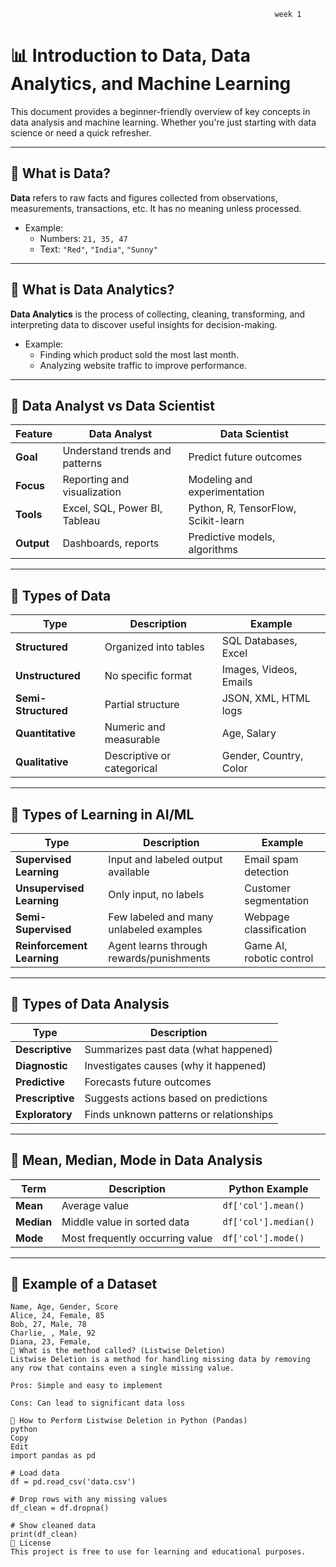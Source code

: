                                                               week 1 

# 📊 Introduction to Data, Data Analytics, and Machine Learning

This document provides a beginner-friendly overview of key concepts in data analysis and machine learning. Whether you're just starting with data science or need a quick refresher.

---

## 📌 What is Data?

**Data** refers to raw facts and figures collected from observations, measurements, transactions, etc. It has no meaning unless processed.

- Example:
  - Numbers: `21, 35, 47`
  - Text: `"Red"`, `"India"`, `"Sunny"`

---

## 📌 What is Data Analytics?

**Data Analytics** is the process of collecting, cleaning, transforming, and interpreting data to discover useful insights for decision-making.

- Example:
  - Finding which product sold the most last month.
  - Analyzing website traffic to improve performance.

---

## 📌 Data Analyst vs Data Scientist

| Feature           | Data Analyst                                | Data Scientist                               |
|-------------------|----------------------------------------------|----------------------------------------------|
| **Goal**          | Understand trends and patterns               | Predict future outcomes                      |
| **Focus**         | Reporting and visualization                  | Modeling and experimentation                 |
| **Tools**         | Excel, SQL, Power BI, Tableau                | Python, R, TensorFlow, Scikit-learn          |
| **Output**        | Dashboards, reports                          | Predictive models, algorithms                |

---

## 📌 Types of Data

| Type                  | Description                                | Example                          |
|-----------------------|--------------------------------------------|----------------------------------|
| **Structured**        | Organized into tables                      | SQL Databases, Excel             |
| **Unstructured**      | No specific format                         | Images, Videos, Emails           |
| **Semi-Structured**   | Partial structure                          | JSON, XML, HTML logs             |
| **Quantitative**      | Numeric and measurable                     | Age, Salary                      |
| **Qualitative**       | Descriptive or categorical                 | Gender, Country, Color           |

---

## 📌 Types of Learning in AI/ML

| Type                    | Description                                        | Example                         |
|-------------------------|----------------------------------------------------|---------------------------------|
| **Supervised Learning** | Input and labeled output available                 | Email spam detection            |
| **Unsupervised Learning** | Only input, no labels                             | Customer segmentation           |
| **Semi-Supervised**     | Few labeled and many unlabeled examples            | Webpage classification          |
| **Reinforcement Learning** | Agent learns through rewards/punishments        | Game AI, robotic control        |

---

## 📌 Types of Data Analysis

| Type                  | Description                                        |
|-----------------------|----------------------------------------------------|
| **Descriptive**       | Summarizes past data (what happened)               |
| **Diagnostic**        | Investigates causes (why it happened)              |
| **Predictive**        | Forecasts future outcomes                          |
| **Prescriptive**      | Suggests actions based on predictions              |
| **Exploratory**       | Finds unknown patterns or relationships            |

---

## 📌 Mean, Median, Mode in Data Analysis

| Term     | Description                          | Python Example                        |
|----------|--------------------------------------|----------------------------------------|
| **Mean** | Average value                        | `df['col'].mean()`                     |
| **Median** | Middle value in sorted data        | `df['col'].median()`                   |
| **Mode** | Most frequently occurring value      | `df['col'].mode()`                     |

---

## 📌 Example of a Dataset

```csv
Name, Age, Gender, Score
Alice, 24, Female, 85
Bob, 27, Male, 78
Charlie, , Male, 92
Diana, 23, Female,
📌 What is the method called? (Listwise Deletion)
Listwise Deletion is a method for handling missing data by removing any row that contains even a single missing value.

Pros: Simple and easy to implement

Cons: Can lead to significant data loss

📌 How to Perform Listwise Deletion in Python (Pandas)
python
Copy
Edit
import pandas as pd

# Load data
df = pd.read_csv('data.csv')

# Drop rows with any missing values
df_clean = df.dropna()

# Show cleaned data
print(df_clean)
📝 License
This project is free to use for learning and educational purposes.
